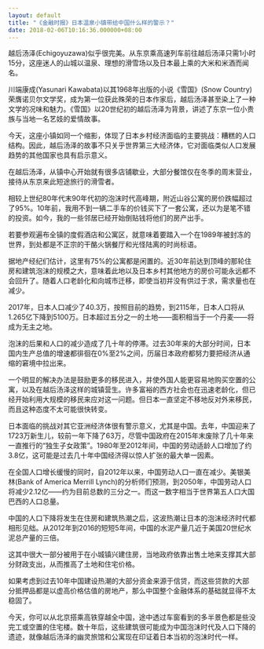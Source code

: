```yaml
---
layout: default
title: "《金融时报》日本温泉小镇带给中国什么样的警示？"
date: 2018-02-06T10:16:36.000000+08:00
---
```


越后汤泽(Echigoyuzawa)似乎很完美。从东京乘高速列车前往越后汤泽只需1小时15分，这座迷人的山城以温泉、理想的滑雪场以及日本最上乘的大米和米酒而闻名。

川端康成(Yasunari Kawabata)以其1968年出版的小说《雪国》(Snow Country)荣膺诺贝尔文学奖，成为第一位获此殊荣的日本作家后，越后汤泽甚至染上了一种文学的况味和魅力。《雪国》以20世纪初的越后汤泽为背景，讲述了东京一位小贵族与当地一名艺妓的爱情故事。

今天，这座小镇如同一个缩影，体现了日本乡村经济面临的主要挑战：糟糕的人口结构。因此，越后汤泽的故事不只关乎世界第三大经济体，它对面临类似人口发展趋势的其他国家也具有启示意义。

在越后汤泽，从镇中心开始就有很多店铺歇业，大部分餐馆仅在冬季的周末营业，接待从东京来此短途旅行的滑雪者。

相较上世纪80年代末90年代初的泡沫时代高峰期，附近山谷公寓的房价跌幅超过了95%。10年前，我用不到一辆二手车的价钱买下了一套公寓，还以为是笔不错的投资。如今，我的一些邻居已经开始倒贴钱将他们的房产出手。

若要参观遍布全镇的度假酒店和公寓区，就意味着要踏入一个在1989年被封冻的世界，到处都是不正宗的干酪火锅餐厅和光怪陆离的时尚标语。

据地产经纪们估计，这里有75%的公寓都是闲置的。近30年前达到顶峰的那轮住房和建筑泡沫的规模之大，意味着此地以及日本乡村其他地方的房价可能永远都不会回升了。随着人口老龄化和向城市迁移，即使当初并没有供过于求，需求量也在减少。

2017年，日本人口减少了40.3万，按照目前的趋势，到2115年，日本人口将从1.265亿下降到5100万。日本超过五分之一的土地——面积相当于一个丹麦——将成为无主之地。

泡沫的后果和人口的减少造成了几十年的停滞。过去30年来的大部分时间，日本国内生产总值的增速都徘徊在0%至2%之间，历届日本政府都努力要把经济从通缩的窘境中拉出来。

一个明显的解决办法是鼓励更多的移民进入，并使外国人能更容易地购买空置的公寓，以及在越后汤泽这样的城镇营生。许多富裕的西方社会也在迅速老龄化，但已经开始利用大规模的移民来应对这一问题。但日本一直坚定不移地反对外来移民，而且这种态度不太可能很快转变。

日本面临的挑战对其它亚洲经济体很有警示意义，尤其是中国。去年，中国迎来了1723万新生儿，较前一年下降了63万，尽管中国政府在2015年末废除了几十年来一直推行的“独生子女政策”。1980年至2012年间，中国的劳动适龄人口增加了约3.8亿，这可能是过去几十年中国经济得以惊人扩张的最大单一因素。

在全国人口增长缓慢的同时，自2012年以来，中国劳动人口一直在减少。美银美林(Bank of America Merrill Lynch)的分析师们预测，到2050年，中国劳动人口将减少2.12亿——约为目前总数的三分之一。而这一数字相当于世界第五人口大国巴西的人口总量。

中国的人口下降将发生在住房和建筑热潮之后，这波热潮让日本的泡沫经济时代都相形见绌。从2012年到2016的短短5年间，中国的水泥产量几近于美国20世纪水泥总产量的三倍。

这其中很大一部分被用于在小城镇兴建住房，当地政府依靠出售土地来支撑其大部分财政支出，从而推高了土地和住宅价格。

如果考虑到过去10年中国建设热潮的大部分资金来源于信贷，而这些贷款的大部分抵押品都是以虚高价格估值的房地产，那么中国整个金融体系的基础就显得不太稳固了。

今天，你可以从北京搭乘高铁穿越全中国，途中透过车窗看到的多半景色都是些没完工或空置的住宅楼。数十年后，这些建筑很可能成为中国泡沫时代及人口下降的遗迹，就像越后汤泽的幽灵旅馆和公寓现在印证着日本当初的泡沫时代一样。

